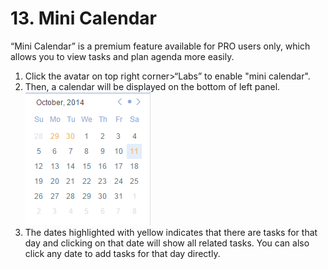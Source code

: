 # 13. Mini Calendar
“Mini Calendar” is a premium feature available for PRO users only, which allows you to view tasks and plan agenda more easily.
1. Click the avatar on top right corner>“Labs” to enable "mini calendar".
2. Then, a calendar will be displayed on the bottom of left panel.
![](../images/image027.png)
3. The dates highlighted with yellow indicates that there are tasks for that day and clicking on that date will show all related tasks. You can also click any date to add tasks for that day directly.
